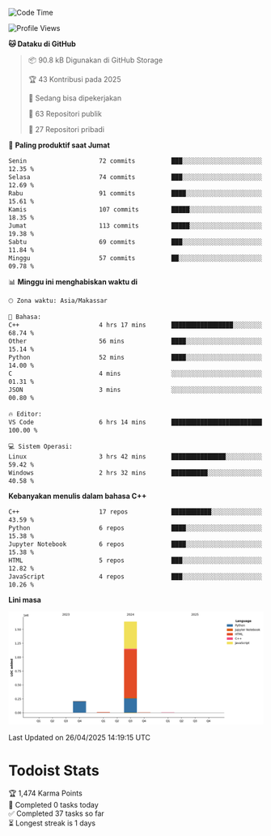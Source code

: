 <!--START_SECTION:waka-->
![Code Time](http://img.shields.io/badge/Code%20Time-177%20hrs%2026%20mins-blue)

![Profile Views](http://img.shields.io/badge/Profil%20dilihat-5-blue)

**🐱 Dataku di GitHub** 

> 📦 90.8 kB Digunakan di GitHub Storage 
 > 
> 🏆 43 Kontribusi pada 2025
 > 
> 💼 Sedang bisa dipekerjakan
 > 
> 📜 63 Repositori publik 
 > 
> 🔑 27 Repositori pribadi 
 > 
📅 **Paling produktif saat Jumat** 

```text
Senin                    72 commits          ███░░░░░░░░░░░░░░░░░░░░░░   12.35 % 
Selasa                   74 commits          ███░░░░░░░░░░░░░░░░░░░░░░   12.69 % 
Rabu                     91 commits          ████░░░░░░░░░░░░░░░░░░░░░   15.61 % 
Kamis                    107 commits         █████░░░░░░░░░░░░░░░░░░░░   18.35 % 
Jumat                    113 commits         █████░░░░░░░░░░░░░░░░░░░░   19.38 % 
Sabtu                    69 commits          ███░░░░░░░░░░░░░░░░░░░░░░   11.84 % 
Minggu                   57 commits          ██░░░░░░░░░░░░░░░░░░░░░░░   09.78 % 
```


📊 **Minggu ini menghabiskan waktu di** 

```text
🕑︎ Zona waktu: Asia/Makassar

💬 Bahasa: 
C++                      4 hrs 17 mins       █████████████████░░░░░░░░   68.74 % 
Other                    56 mins             ████░░░░░░░░░░░░░░░░░░░░░   15.14 % 
Python                   52 mins             ████░░░░░░░░░░░░░░░░░░░░░   14.00 % 
C                        4 mins              ░░░░░░░░░░░░░░░░░░░░░░░░░   01.31 % 
JSON                     3 mins              ░░░░░░░░░░░░░░░░░░░░░░░░░   00.80 % 

🔥 Editor: 
VS Code                  6 hrs 14 mins       █████████████████████████   100.00 % 

💻 Sistem Operasi: 
Linux                    3 hrs 42 mins       ███████████████░░░░░░░░░░   59.42 % 
Windows                  2 hrs 32 mins       ██████████░░░░░░░░░░░░░░░   40.58 % 
```

**Kebanyakan menulis dalam bahasa C++** 

```text
C++                      17 repos            ███████████░░░░░░░░░░░░░░   43.59 % 
Python                   6 repos             ████░░░░░░░░░░░░░░░░░░░░░   15.38 % 
Jupyter Notebook         6 repos             ████░░░░░░░░░░░░░░░░░░░░░   15.38 % 
HTML                     5 repos             ███░░░░░░░░░░░░░░░░░░░░░░   12.82 % 
JavaScript               4 repos             ███░░░░░░░░░░░░░░░░░░░░░░   10.26 % 
```



**Lini masa**

![Lines of Code chart](https://raw.githubusercontent.com/yusuf601/yusuf601/main/assets/bar_graph.png)


 Last Updated on 26/04/2025 14:19:15 UTC
<!--END_SECTION:waka-->
# Todoist Stats

<!-- TODO-IST:START -->
🏆  1,474 Karma Points           
🌸  Completed 0 tasks today           
✅  Completed 37 tasks so far           
⏳  Longest streak is 1 days
<!-- TODO-IST:END -->
